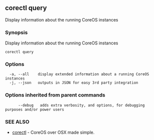 ## corectl query

Display information about the running CoreOS instances

### Synopsis


Display information about the running CoreOS instances

```
corectl query
```

### Options

```
  -a, --all    display extended information about a running CoreOS instances
  -j, --json   outputs in JSON for easy 3rd party integration
```

### Options inherited from parent commands

```
      --debug   adds extra verbosity, and options, for debugging purposes and/or power users
```

### SEE ALSO
* [corectl](corectl.md)	 - CoreOS over OSX made simple.


